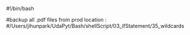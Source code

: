 #!/bin/bash

#backup all .pdf files from prod location : 
#/Users/jihunpark/UdaPyt/Bash/shellScript/03_ifStatement/35_wildcards

